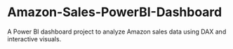 # Amazon-Sales-PowerBI-Dashboard
A Power BI dashboard project to analyze Amazon sales data using DAX and interactive visuals.
